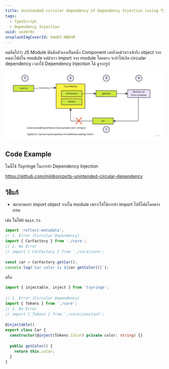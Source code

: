 ```yaml
---
title: Unintended circular dependency of Dependency Injection (using TypeScript)
tags:
  - TypeScript
  - Dependency Injection
uuid: uxzmr8c
unsplashImgCoverId: k4mEY-KBDnM
---
```


ผมลืมไปว่า JS Module มันนับตัวเองเป็นหนึ่ง Component เลยถึงแม้ว่าเราเข้าถึง object จากคนละไฟล์ใน module
แต่ถ้าเรา import จาก module โดยตรง จะทำให้เกิด circular dependency เวลาใช้ Dependency Injection ได้ ดูจากรูป

![](explain.jpg)

## Code Example

ในนี้ใช้ Tsyringe ในการทำ Dependency Injection

<https://github.com/mildronize/ts-unintended-circular-dependency>

## วิธีแก้

- พยายามอย่า import object จากใน module เพราะให้ใช้การทำ import ไปที่ไฟล์โดยตรงแทน

เช่น ในไฟล์ `main.ts`

```typescript
import 'reflect-metadata';
// 1. Error (Circular Dependency)
import { CarFactory } from './core';
// 2. No Error
// import { CarFactory } from './core/core';

const car = CarFactory.getCar();
console.log(`Car color is ${car.getColor()}`);
```

หรือ

```typescript
import { injectable, inject } from 'tsyringe';

// 1. Error (Circular Dependency)
import { Tokens } from './core';
// 2. No Error
// import { Tokens } from './core/constant';

@injectable()
export class Car {
  constructor(@inject(Tokens.Color) private color: string) {}

  public getColor() {
    return this.color;
  }
}
```
